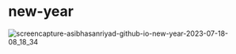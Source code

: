 # new-year
![screencapture-asibhasanriyad-github-io-new-year-2023-07-18-08_18_34](https://github.com/AsibHasanRiyad/new-year/assets/137589900/7cd969af-406d-4a6a-9a22-28e3bc84726d)
